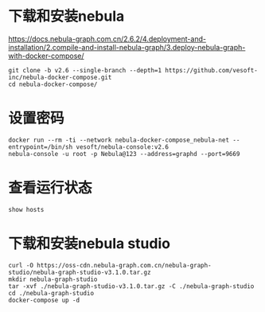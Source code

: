 # 下载和安装nebula
https://docs.nebula-graph.com.cn/2.6.2/4.deployment-and-installation/2.compile-and-install-nebula-graph/3.deploy-nebula-graph-with-docker-compose/
```
git clone -b v2.6 --single-branch --depth=1 https://github.com/vesoft-inc/nebula-docker-compose.git
cd nebula-docker-compose/

```

# 设置密码
```
docker run --rm -ti --network nebula-docker-compose_nebula-net --entrypoint=/bin/sh vesoft/nebula-console:v2.6
nebula-console -u root -p Nebula@123 --address=graphd --port=9669
```

# 查看运行状态
```
show hosts
```

# 下载和安装nebula studio
```
curl -O https://oss-cdn.nebula-graph.com.cn/nebula-graph-studio/nebula-graph-studio-v3.1.0.tar.gz
mkdir nebula-graph-studio
tar -xvf ./nebula-graph-studio-v3.1.0.tar.gz -C ./nebula-graph-studio 
cd ./nebula-graph-studio
docker-compose up -d
```